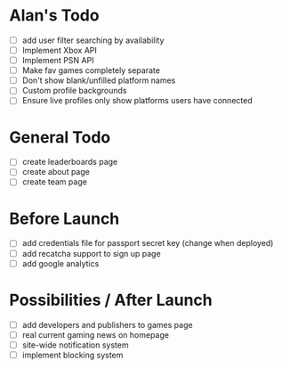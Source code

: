 # Alan's Todo
- [ ] add user filter searching by availability
- [ ] Implement Xbox API
- [ ] Implement PSN API
- [ ] Make fav games completely separate
- [ ] Don't show blank/unfilled platform names
- [ ] Custom profile backgrounds
- [ ] Ensure live profiles only show platforms users have connected

# General Todo
- [ ] create leaderboards page
- [ ] create about page
- [ ] create team page

# Before Launch
- [ ] add credentials file for passport secret key (change when deployed)
- [ ] add recatcha support to sign up page
- [ ] add google analytics

# Possibilities / After Launch
- [ ] add developers and publishers to games page
- [ ] real current gaming news on homepage
- [ ] site-wide notification system
- [ ] implement blocking system
